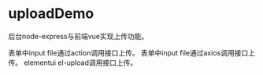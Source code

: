 # uploadDemo

后台node-express与前端vue实现上传功能。

表单中input file通过action调用接口上传。
表单中input file通过axios调用接口上传。
elementui el-upload调用接口上传。
